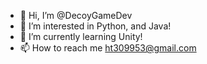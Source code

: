 - 👋 Hi, I’m @DecoyGameDev
- 👀 I’m interested in Python, and Java!
- 🌱 I’m currently learning Unity!
- 📫 How to reach me ht309953@gmail.com

